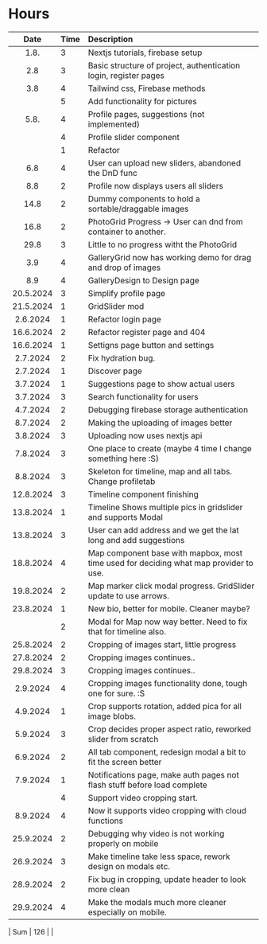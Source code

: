 # Hours

|   Date    | Time | Description                                                      |
| :-------: | :--- | :--------------------------------------------------------------- |
|   1.8.    | 3    | Nextjs tutorials, firebase setup                                 |
|    2.8    | 3    | Basic structure of project, authentication login, register pages |
|    3.8    | 4    | Tailwind css, Firebase methods                                   |
|           | 5    | Add functionality for pictures                                   |
|   5.8.    | 4    | Profile pages, suggestions (not implemented)                     |
|           | 4    | Profile slider component                                         |
|           | 1    | Refactor                                                         |
|    6.8    | 4    | User can upload new sliders, abandoned the DnD func              |
|    8.8    | 2    | Profile now displays users all sliders                           |
|   14.8    | 2    | Dummy components to hold a sortable/draggable images             |
|   16.8    | 2    | PhotoGrid Progress -> User can dnd from container to another.    |
|   29.8    | 3    | Little to no progress witht the PhotoGrid                        |
|    3.9    | 4    | GalleryGrid now has working demo for drag and drop of images     |
|    8.9    | 4    | GalleryDesign to Design page                                     |
| 20.5.2024 | 3    | Simplify profile page                                            |
| 21.5.2024 | 1    | GridSlider mod                                                   |
| 2.6.2024  | 1    | Refactor login page                                              |
| 16.6.2024 | 2   | Refactor register page and 404                                    |
| 16.6.2024 | 1   | Settigns page button and settings                                 |
| 2.7.2024  | 2   | Fix hydration bug.                                                |
| 2.7.2024  | 1   | Discover page                                                     |
| 3.7.2024  | 1   | Suggestions page to show actual users                             |
| 3.7.2024  | 3   | Search functionality for users                                    |
| 4.7.2024  | 2   | Debugging firebase storage authentication                         |
| 8.7.2024  | 2   | Making the uploading of images better                             |
| 3.8.2024  | 3   | Uploading now uses nextjs api                                     |
| 7.8.2024  | 3   | One place to create (maybe 4 time I change something here :S)     |
| 8.8.2024  | 3   | Skeleton for timeline, map and all tabs. Change profiletab        |
| 12.8.2024 | 3   | Timeline component finishing                                      |
| 13.8.2024 | 1   | Timeline Shows multiple pics in gridslider and supports Modal     |
| 13.8.2024 | 3   | User can add address and we get the lat long and add suggestions  |
| 18.8.2024 | 4   | Map component base with mapbox, most time used for deciding what map provider to use. |
| 19.8.2024 | 2   | Map marker click modal progress. GridSlider update to use arrows. |
| 23.8.2024 | 1   | New bio, better for mobile. Cleaner maybe?                        |
|           | 2   | Modal for Map now way better. Need to fix that for timeline also. |
| 25.8.2024 | 2   | Cropping of images start, little progress                         |
| 27.8.2024 | 2   | Cropping images continues..                                       |
| 29.8.2024 | 3   | Cropping images continues..                                       |
| 2.9.2024  | 4   | Cropping images functionality done, tough one for sure. :S        |
| 4.9.2024  | 1   | Crop supports rotation, added pica for all image blobs.           |
| 5.9.2024  | 3   | Crop decides proper aspect ratio, reworked slider from scratch    |
| 6.9.2024  | 2   | All tab component, redesign modal a bit to fit the screen better  |
| 7.9.2024  | 1   | Notifications page, make auth pages not flash stuff before load complete |
|           | 4   | Support video cropping start.                                     |
| 8.9.2024  | 4   | Now it supports video cropping with cloud functions               |
| 25.9.2024 | 2   | Debugging why video is not working properly on mobile             |
| 26.9.2024 | 3   | Make timeline take less space, rework design on modals etc.       |
| 28.9.2024 | 2   | Fix bug in cropping, update header to look more clean             |
| 29.9.2024 | 4   | Make the modals much more cleaner especially on mobile.           |

| Sum | 126 | |
